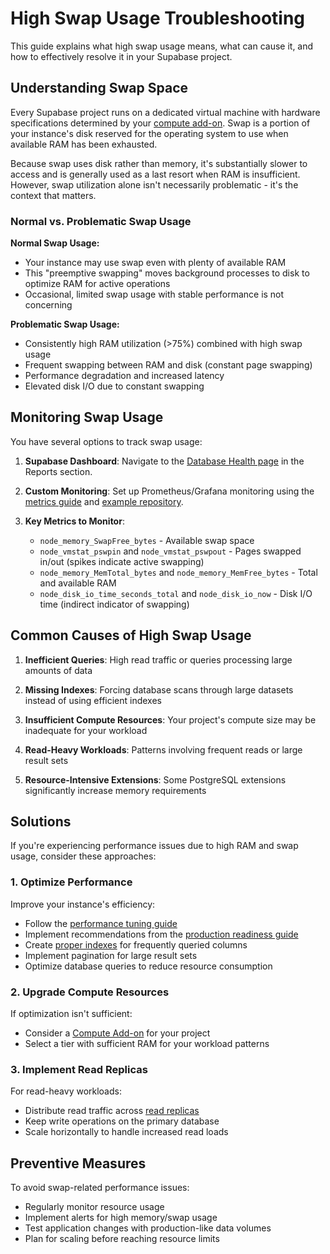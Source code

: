 # High Swap Usage Troubleshooting

This guide explains what high swap usage means, what can cause it, and how to effectively resolve it in your Supabase project.

## Understanding Swap Space

Every Supabase project runs on a dedicated virtual machine with hardware specifications determined by your [compute add-on](https://supabase.com/docs/guides/platform/compute-add-ons). Swap is a portion of your instance's disk reserved for the operating system to use when available RAM has been exhausted.

Because swap uses disk rather than memory, it's substantially slower to access and is generally used as a last resort when RAM is insufficient. However, swap utilization alone isn't necessarily problematic - it's the context that matters.

### Normal vs. Problematic Swap Usage

**Normal Swap Usage:**
- Your instance may use swap even with plenty of available RAM
- This "preemptive swapping" moves background processes to disk to optimize RAM for active operations
- Occasional, limited swap usage with stable performance is not concerning

**Problematic Swap Usage:**
- Consistently high RAM utilization (>75%) combined with high swap usage
- Frequent swapping between RAM and disk (constant page swapping)
- Performance degradation and increased latency
- Elevated disk I/O due to constant swapping

## Monitoring Swap Usage

You have several options to track swap usage:

1. **Supabase Dashboard**: Navigate to the [Database Health page](https://supabase.com/dashboard/project/_/reports/database) in the Reports section.

2. **Custom Monitoring**: Set up Prometheus/Grafana monitoring using the [metrics guide](https://supabase.com/docs/guides/platform/metrics) and [example repository](https://github.com/supabase/supabase-grafana).

3. **Key Metrics to Monitor**:
   - `node_memory_SwapFree_bytes` - Available swap space
   - `node_vmstat_pswpin` and `node_vmstat_pswpout` - Pages swapped in/out (spikes indicate active swapping)
   - `node_memory_MemTotal_bytes` and `node_memory_MemFree_bytes` - Total and available RAM
   - `node_disk_io_time_seconds_total` and `node_disk_io_now` - Disk I/O time (indirect indicator of swapping)

## Common Causes of High Swap Usage

1. **Inefficient Queries**: High read traffic or queries processing large amounts of data
   
2. **Missing Indexes**: Forcing database scans through large datasets instead of using efficient indexes
   
3. **Insufficient Compute Resources**: Your project's compute size may be inadequate for your workload
   
4. **Read-Heavy Workloads**: Patterns involving frequent reads or large result sets
   
5. **Resource-Intensive Extensions**: Some PostgreSQL extensions significantly increase memory requirements

## Solutions

If you're experiencing performance issues due to high RAM and swap usage, consider these approaches:

### 1. Optimize Performance

Improve your instance's efficiency:
- Follow the [performance tuning guide](https://supabase.com/docs/guides/platform/performance#examining-query-performance)
- Implement recommendations from the [production readiness guide](https://supabase.com/docs/guides/platform/going-into-prod#performance)
- Create [proper indexes](https://supabase.com/docs/guides/database/postgres/indexes) for frequently queried columns
- Implement pagination for large result sets
- Optimize database queries to reduce resource consumption

### 2. Upgrade Compute Resources

If optimization isn't sufficient:
- Consider a [Compute Add-on](https://supabase.com/dashboard/project/_/settings/compute-and-disk) for your project
- Select a tier with sufficient RAM for your workload patterns

### 3. Implement Read Replicas

For read-heavy workloads:
- Distribute read traffic across [read replicas](https://supabase.com/docs/guides/platform/read-replicas)
- Keep write operations on the primary database
- Scale horizontally to handle increased read loads

## Preventive Measures

To avoid swap-related performance issues:
- Regularly monitor resource usage
- Implement alerts for high memory/swap usage
- Test application changes with production-like data volumes
- Plan for scaling before reaching resource limits
